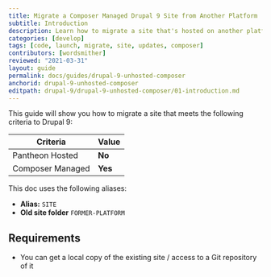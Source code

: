 ```yaml
---
title: Migrate a Composer Managed Drupal 9 Site from Another Platform
subtitle: Introduction
description: Learn how to migrate a site that's hosted on another platform to Drupal 9
categories: [develop]
tags: [code, launch, migrate, site, updates, composer]
contributors: [wordsmither]
reviewed: "2021-03-31"
layout: guide
permalink: docs/guides/drupal-9-unhosted-composer
anchorid: drupal-9-unhosted-composer
editpath: drupal-9/drupal-9-unhosted-composer/01-introduction.md
---
```


This guide will show you how to migrate a site that meets the following criteria to Drupal 9:

|Criteria|Value
|---|---
|Pantheon Hosted| **No**
|Composer Managed| **Yes**


This doc uses the following aliases:

- **Alias:** `SITE`
- **Old site folder** `FORMER-PLATFORM`

## Requirements

- You can get a local copy of the existing site / access to a Git repository of it
